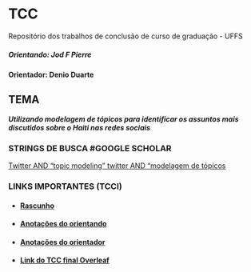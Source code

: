# TCC
Repositório dos trabalhos de conclusão de curso de graduação - UFFS

##### Orientando: Jod F Pierre
 
#### Orientador: Denio Duarte


## TEMA 
**_Utilizando modelagem de tópicos para identificar os assuntos mais discutidos sobre o Haiti nas redes sociais_**

### STRINGS DE BUSCA #GOOGLE SCHOLAR
[Twitter AND “topic modeling” twitter AND “modelagem de tópicos](https://scholar.google.com/scholar?hl=fr&as_sdt=0%2C5&q=twitter+e+modelagem+de+t%C3%B3picos&oq=twitte)


### LINKS IMPORTANTES (TCCI)

* #### [Rascunho](https://docs.google.com/document/d/1R1pgF1FM15tFemwf9etjaZ_esjmDjxCkyQ7ApzLr6Nc/edit)


* #### [Anotações do orientando](https://docs.google.com/document/d/1RdfKt1UlMZI_eETEDZr_pzlLp5F_1no1bgkljLwTPTM/edit)

* #### [Anotações do orientador](https://docs.google.com/document/d/1wAvI13iA-i3tOn6vGzWuUt3S6JsrRww7HgDPWg5w7t0/edit)

* #### [Link do TCC final Overleaf](https://www.overleaf.com/project/619c1053a7f5f0700208908c)





